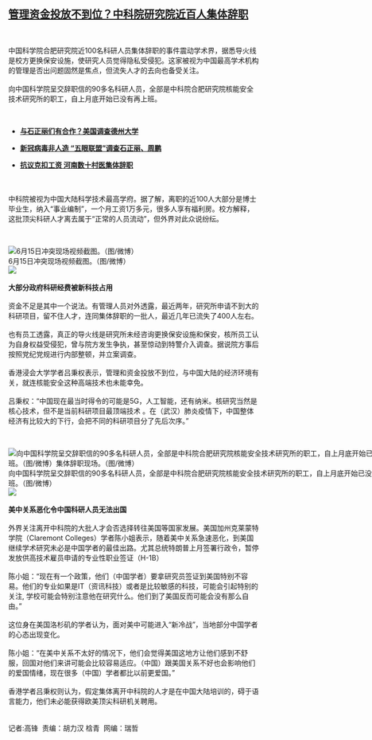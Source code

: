 <!--1594997099000-->
[管理资金投放不到位？中科院研究院近百人集体辞职](https://www.rfa.org/mandarin/yataibaodao/zhengzhi/gf1-07172020091205.html)
------

<p> </p><p>中国科学院合肥研究院近100名科研人员集体辞职的事件震动学术界，据悉导火线是校方更换保安设施，使研究人员觉得隐私受侵犯。这家被视为中国最高学术机构的管理是否出问题固然是焦点，但流失人才的去向也备受关注。<br/> <br/>向中国科学院呈交辞职信的90多名科研人员，全部是中科院合肥研究院核能安全技术研究所的职工，自上月底开始已没有再上班。</p><p> </p><ul><li><b><a class="external-link" href="http://www.rfa.org/mandarin/yataibaodao/huanjing/jt-05052020113658.html">与石正丽们有合作？美国调查德州大学</a></b></li></ul><ul><li><b><a class="external-link" href="http://www.rfa.org/mandarin/yataibaodao/huanjing/cc-04302020132841.html">新冠病毒非人造 “五眼联盟”调查石正丽、周鹏</a></b></li></ul><ul><li><b><b><a class="external-link" href="http://www.rfa.org/mandarin/yataibaodao/renquanfazhi/ql1-07092019122450.html">抗议克扣工资 河南数十村医集体辞职</a></b></b></li></ul><p><br/> <br/>中科院被视为中国大陆科学技术最高学府。据了解，离职的近100人大部分是博士毕业生，纳入“事业编制”，一个月工资1万多元，很多人享有福利房。校方解释，这批顶尖科研人才离去属于“正常的人员流动”，但外界对此众说纷纭。</p><p> </p><p><div class="image-inline captioned" style="width:700px;"><div style="width:700px;"><img alt="6月15日冲突现场视频截图。（图/微博）" src="https://www.rfa.org/mandarin/yataibaodao/zhengzhi/gf1-07172020091205.html/gf1-cas4.jpg" title="6月15日冲突现场视频截图。（图/微博）"/></div><div class="image-caption"><span style="width:700px;">6月15日冲突现场视频截图。（图/微博）</span><span class="copyright"> </span></div><div id="zoomattribute"><a class="single_image" href="/mandarin/yataibaodao/zhengzhi/gf1-07172020091205.html/gf1-cas4.jpg" title="6月15日冲突现场视频截图。（图/微博）"><img src="/rfa_resources/graphics/icon-zoom.png"/></a></div></div><br/><b>大部分政府科研经费被新科技占用</b><br/> <br/>资金不足是其中一个说法。有管理人员对外透露，最近两年，研究所申请不到大的科研项目，留不住人才，连同集体辞职的一批人，最近几年已流失了400人左右。<br/> <br/>也有员工透露，真正的导火线是研究所未经咨询更换保安设施和保安，核所员工认为自身权益受侵犯，曾与院方发生争执，甚至惊动到特警介入调查。据说院方事后按照党纪党规进行内部整顿，并立案调查。<br/> <br/>香港浸会大学学者吕秉权表示，管理和资金投放不到位，与中国大陆的经济环境有关，就连核能安全这种高端技术也未能幸免。<br/><br/>吕秉权：“中国现在最当时得令的可能是5G，人工智能，还有纳米。核研究当然是核心技术，但不是当前科研项目最顶端技术 。在（武汉）肺炎疫情下，中国整体经济有比较大的下行，会把不同的科研项目分了先后次序。”</p><p> </p><p><div class="image-inline captioned" style="width:798px;"><div style="width:798px;"><img alt="向中国科学院呈交辞职信的90多名科研人员，全部是中科院合肥研究院核能安全技术研究所的职工，自上月底开始已没有再上班。（图/微博）集体辞职现场。（图/微博）" src="https://www.rfa.org/mandarin/yataibaodao/zhengzhi/gf1-07172020091205.html/gf1-cas1.jpg" title="向中国科学院呈交辞职信的90多名科研人员，全部是中科院合肥研究院核能安全技术研究所的职工，自上月底开始已没有再上班。（图/微博）"/></div><div class="image-caption"><span style="width:798px;">向中国科学院呈交辞职信的90多名科研人员，全部是中科院合肥研究院核能安全技术研究所的职工，自上月底开始已没有再上班。（图/微博）</span><span class="copyright"> </span></div><div id="zoomattribute"><a class="single_image" href="/mandarin/yataibaodao/zhengzhi/gf1-07172020091205.html/gf1-cas1.jpg" title="向中国科学院呈交辞职信的90多名科研人员，全部是中科院合肥研究院核能安全技术研究所的职工，自上月底开始已没有再上班。（图/微博）"><img src="/rfa_resources/graphics/icon-zoom.png"/></a></div></div><br/><b>美中关系恶化令中国科研人员无法出国</b><br/> <br/>外界关注离开中科院的大批人才会否选择转往美国等国家发展。美国加州克莱蒙特学院（Claremont Colleges）学者陈小姐表示，随着美中关系急速恶化，到美国继续学术研究未必是中国学者的最佳出路。尤其总统特朗普上月签署行政令，暂停发放供高技术雇员申请的专业性职业签证（H-1B）<br/> <br/>陈小姐：“现在有一个政策，他们（中国学者）要拿研究员签证到美国特别不容易。他们的专业如果是IT（资讯科技）或者是比较敏感的科技，可能会引起特别的关注, 学校可能会特别注意他在研究什么。他们到了美国反而可能会没有那么自由。”<br/> <br/>这位身在美国洛杉矶的学者认为，面对美中可能进入“新冷战”，当地部分中国学者的心态出现变化。<br/> <br/>陈小姐：“在美中关系不太好的情况下，他们会觉得美国这地方让他们感到不舒服，回国对他们来讲可能会比较容易适应。（中国）跟美国关系不好也会影响他们的爱国情绪，现在很多（中国）学者都比以前更爱国。”<br/> <br/>香港学者吕秉权则认为，假定集体离开中科院的人才是在中国大陆培训的，碍于语言能力，他们未必能获得欧美顶尖科研机关聘用。<br/><br/> <br/>记者:高锋  责编：胡力汉 梒青  网编：瑞哲</p>
